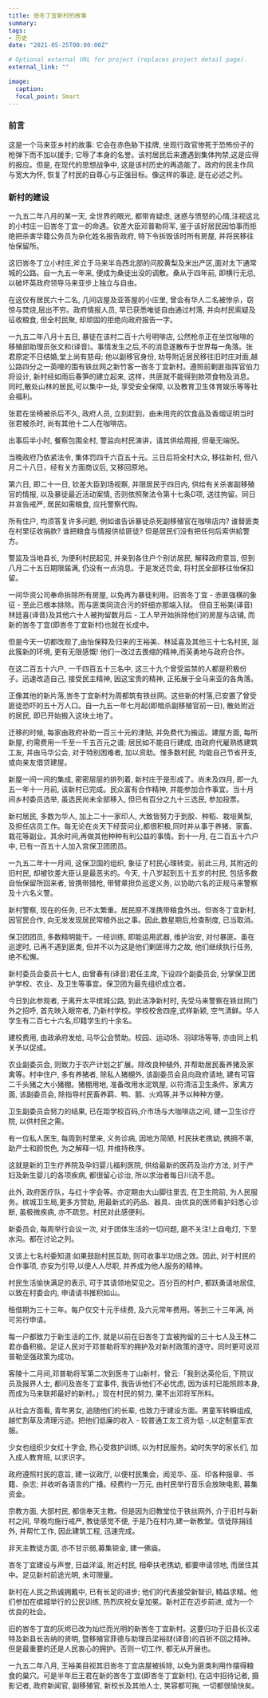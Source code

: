 ```yaml
---
title: 峇冬丁宜新村的故事
summary:
tags:
- 历史
date: "2021-05-25T00:00:00Z"

# Optional external URL for project (replaces project detail page).
external_link: ""

image:
  caption:
  focal_point: Smart
---
```


### 前言
这是一个马来亚乡村的故事: 它会在赤色胁下挂牌, 坐观行政官惨死于恐怖份子的枪弹下而不加以援手; 它辱了本身的名誉。该村居民后来遭遇到集体拘禁,这是应得的报应。但是, 在现代的思想战争中, 这是该村历史的再造能了。政府的民主作风与宽大为怀, 恢复了村民的自尊心与正强目标。像这样的事迹, 是在必述之列。

### 新村的建设
一九五二年八月的某一天, 全世界的眼光, 都带肯疑虑, 迷惑与愤怒的心情,注视这北的小村庄一旧峇冬丁宜一的命遇。钦差大臣邓普勒将军, 鉴于该好居民因怕事而拒绝把杀害华籍公务员为杂化姓名报告政府, 特下令拆毁该时所有房屋, 并将民移往怡保留所。

这旧峇冬丁立小村庄,斧立于马来半岛西北部的问胶黄梨及米出产区,面对太下通常城的公路。自一九五一年来, 便成为桑徒出没的调敷。桑从于四年前, 即横行无忌,以破坏英政府领导马来亚步上独立与自由。

在这仅有居民六十二名, 几间店屋及亚答屋的小庄里, 曾会有华人二名被惨杀，窃惊与焚烧,层出不穷。政府情报人员, 早已获悉唯徙自由通过村落, 并向村民索疑及征收粮食, 但全村民聚, 却顽固的拒绝向政府报告一字。

一九五二年八月十五日, 暴徒在该村二百十六号明啡店, 公然枪杀正在坐饮咖啡的移殖部助理员张文和(译音)。事情发生之后,不的消息遂散布于世界每一角落。张君原定不日结婚,堂上尚有慈母; 他以副移官身份, 劝导附近居民移往旧时庄对面,越公路四分之一英哩的围有铁丝网之新竹客一峇冬丁宜新村。遵照前剿匪指挥官伯力将设计, 新村经如雨后春笋的建立起来, 这样，共匪就不能得到款项食物及消息。同时,散处山林的居民,可以集中一处, 享受安全保障, 以及教育卫生体育娱乐等等社会福利。

张君在坐椅被杀后不久, 政府人员, 立刻赶到，由未用完的饮食品及香烟证明当时张君被杀时, 尚有其他十二人在咖啡店。

出事后半小时, 餐察包围全村, 警监向村民演讲，请其供给周报, 但毫无端倪。

当晚政府乃依紧法令, 集体罚四千六百五十元。三日后将全村大众, 移往新村, 但八月二十八日，经有关方面商议后, 又移回原地。

第六日, 即二十一日, 钦差大臣到场视察, 并限居民于四日内, 供给有关杀害副移殖官的情报, 以及暴徒最近活动案情, 否则依照聚法令第十七条D项, 送往拘留。同日并宣告戒严, 居民如需粮食, 应托警察代购。

所有住户, 均须答复许多问题, 例如谁告诉暴徒杀死副移殖官在咖啡店内? 谁替匪类在村里征收捐款? 谁把粮食与情报供给匪徒? 但是居民们没有把任何后索供給警方。

警监及当地县长, 为便利村民起见, 并亲到各住户个别访居民, 解释政府意旨, 但到八月二十五日期限届满, 仍没有一点消息。于是发还罚金, 将村民全部移往怡保扣留。

一间华资公司奉命拆除所有房屋, 以免再为暴徒利用。旧峇冬丁宜 - 赤匪强横的象征 - 至此已根本排除。而与匪类同流合污的奸细亦那端入狱。
但自王裕美(译音)林廷喜(译音)及其他六十人被拘留数月后 - 工人早开始拆除他们的房屋与店铺, 而新的峇冬丁宜(即峇冬丁宜新村)也就在长成中。

但是今天一切都改观了,由怡保释及归来的王裕美、林延喜及其他三十七名村民, 滋此簇新的环境, 更有无限感慨! 他们一改过去畏缩的精神,而英勇地与政府合作。

在这二百五十六户, 一千四百五十三名中, 这三十九个曾受监禁的人都是积极份子。迅速改造自己, 接受民主精神, 因这宝贵的精神, 正拓展于全马来亚的各角落。

正像其他的新片落,峇冬丁宜新村为周都筑有铁丝网。这些新的村落,已安置了曾受匪徒恐吓的五十万人口。自一九五一年七月起(即暗杀副移殖官前一日), 散处附近的居民, 即已开始搬入这块土地了。

迁移的时候, 每家由政府补助一百三十元的津贴, 并免费代为搬运。建屋方面, 每所新屋, 约需费用一千至一千五百元之谱; 居民如不能自行建成, 由政府代雇熟练建筑工友, 并由马华公会, 对于特别困难者, 加以资助。惟多数村民, 均能自己节省开支, 或向亲友借贷建屋。

新屋一间一间的集成, 密密层层的排列着, 新村庄于是形成了。尚未及四月, 即一九五一年十一月前, 该新村已完成。民众富有合作精神, 并能参加合作事宜。当十月间乡村委员选举, 虽选民尚未全部移入, 但已有百分之九十三选民, 参加投票。

新村居民, 多数为华人, 加上二十一家印人, 大致皆努力于到胶、种稻、栽培黄梨, 及担任店员工作。每无论在炎天下经营问业,都很积极,同时并从事于养猪、家畜、栽花等副业。其余时间,再做其他种种有利公益的事情。到十一月, 在二百五十六户中, 已有一百五十人加入宫保卫团团员。

一九五二年十一月间, 这保卫国的组织, 象征了村民心理转变。前此三月, 其附近的旧村民, 却被钦差大臣认是最恶劣的。今天, 十八岁起到五十五岁的村民, 包括多数自怡保留所回来者, 皆携带猎枪, 带臂章担负巡逻义务, 以协助六名的正规马来警察及十六名义警。

新村警察, 现在的任务, 已不太繁重。居民原不准携带粮食外出。但峇冬丁宜新村, 因官民合作, 向无发发现居民常粮外出之事。因此,数星期后,检查制度, 已当取消。

保卫团团员, 多数精明能干。一经训练, 即能运用武器, 维护治安, 对付暴匪。虽在巡逻时, 已再不遇到匪类, 但并不以为这是他们剿匪得力之故, 他们继续执行任务, 绝不松懈。

新村委员会委员十七人, 由曾春有(译音)君任主席, 下设四个副委员会, 分掌保卫团护学校、农业、及卫生等事宜。保卫团为最先组织成立者。

今日到此参观者, 于离开太平槟城公路, 到此洁净新村时, 先受马来警察在铁丝网门外之招呼, 首先映入眼帘者, 乃新村学校。学校校舍四座,式样新颖, 空气清鲜。华人学生有二百七十六名,印籍学生约十余名。

建校费用, 由政承府发给, 马华公会赞助。校园、运动场、羽球场等等, 亦由同上机关予以促成。

农业副委员会, 则致力于农产计划之扩展。除改良种植外, 并帮助居民畜养猪及家禽等。村中住户, 多有养猪者, 除私人猪棚外, 该副委员会且向政府请地, 建有可容二千头猪之大小猪棚。猪棚用地, 准备改用水泥筑屋, 以符清洁卫生条件。家禽方面, 该副委员会, 除指导村民畜养羁、鸭、鹅、火鸡等,并予以种种方便。

卫生副委员会努力的结果, 已在距学校百码,介市场与大咖啡店之间, 建一卫生诊疗院, 以供村民之需。

有一位私人医生, 每周到村里来, 义务诊病, 因地方简陋, 村民扶老携幼, 携拥不堪, 助产士和颜悦色, 为之解释一切, 并维持秩序。

这就是新的卫生疗养院及孕妇婴儿福利医院, 供给最新的医药及治疗方法, 对于产妇及新生婴儿的各项疾病, 都很留心诊治, 所以求治者每日川流不息。

此外, 政府医疗队，与红十字会等。亦定期由大山脚往里去, 在卫生院前, 为人民服务。槟城卫生局,更多方赞助, 用最新式的药品、器具、由优良的医师看护妇悉心诊断, 虽极微疾病, 亦不疏忽。村民对此感便利。

新委员会, 每周举行会议一次, 对于团体生活的一切问题, 磨不关注!上自电灯, 下至水沟。都在讨论之列。

又该上七名村委知道:如果鼓励村民互助, 则可收事半功倍之效。因此, 对于村民的合作事项, 亦安为引导,以便人人尽职, 并养成为他人服务的精神。

村民生活愉快满足的表示, 可于其请领地契见之。百分百的村户, 都跃勇请地居佳, 以致在村委会内, 申请请书推积如山。

租借期为三十三年。每户仅交十元手续费, 及六元常年费用。等到三十三年满, 尚可另行申请。

每一户都致力于新生活的工作, 就是以前在旧峇冬丁宜被拘留的三十七人及王林二君亦备积极。足证人民对于邓普勒将军的拥护及对新村政策的逐守。同时更可说邓普勒坚强政策为成功。

客陵十二月间,邓普勒将军第二次到医冬丁山新村，曾云:「我到达英伦后, 下院议员及报界人士, 都问及峇冬丁宜事件, 我告诉他们不必忧虑, 因为该村已能照顾本身, 而成为马来联邦最好的新村。」现在村民的努力, 果不出邓将军所料。

从社会方面看, 青年男女, 追随他们的长辈, 也致力于建设方面。男童军转瞬组成, 越忙割草及清理污迹。把他们低廉的收入 - 较普通工友工资为低 -,以定制童军衣服。

少女也组织少女红十字会, 热心受救护训练, 以为村民服务。幼时失学的家长们, 加入成人教育班, 以求识字。

政府遵照村民的意旨, 建一议政厅, 以便村民集会，阅览华、巫、印各种报章、书籍、杂志; 并收听各语言的广播。经费约一万元, 由村民举行音乐会放映电影, 募集资金。

宗教方面, 大部村民, 都信奉天主教。但是因为旧教堂位于铁丝网外, 介于旧村与新村之间, 早晚均施行戒严, 教徒感觉不便, 于是乃在村内,建一新教堂。信徒除捐钱外, 并帮忙工作, 因此建筑工程, 迅速完成。

非天主教徒方面, 亦不甘示弱,募集钜金, 建一佛庙。

峇冬丁宜建设与声誉, 日益洋溢, 附近村民, 相牵扶老携幼, 都要申请领地, 而居住其中。足见新村前途光明, 未可限量。

新村在人民之热诚拥戴中, 已有长足的进步; 他们的代表接受新智识, 精益求精。他们参加在槟城举行的公民训练, 热烈庆祝女皇加冕。新村正在迈步前进, 成为一个优良的社会。

旧的峇冬丁宜的灰烬已改为灿烂而光明的新峇冬丁宜新村。这要归功于旧县长汉诺特及新县长吉纳的贤明, 暨移殖官菲德与助理员梁裕财(译音)的百折不回之精神。但是最重​​要的还是人民衷心的拥护。否则一切工作, 都无从开展也。

一九五二年八月, 王裕美目视其旧峇冬丁宜店屋被拆除, 以免为匪类利用作摆得粮食的巢穴。可是半年后王君在新的峇冬丁宜(即峇冬丁宜新村), 在店中招待记者, 摄影记者, 政府新闻官, 副移殖官, 新校长及其他人士, 笑容都可掬, 一切都很愉快矣。
